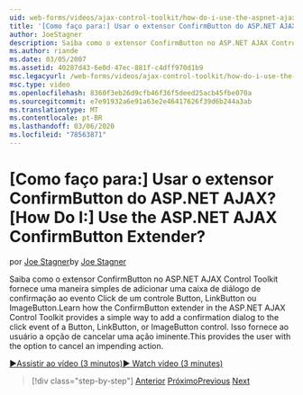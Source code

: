 ```yaml
---
uid: web-forms/videos/ajax-control-toolkit/how-do-i-use-the-aspnet-ajax-confirmbutton-extender
title: '[Como faço para:] Usar o extensor ConfirmButton do ASP.NET AJAX? | Microsoft Docs'
author: JoeStagner
description: Saiba como o extensor ConfirmButton no ASP.NET AJAX Control Toolkit fornece uma maneira simples de adicionar uma caixa de diálogo de confirmação ao evento Click de um botão, L...
ms.author: riande
ms.date: 03/05/2007
ms.assetid: 40287d43-6e0d-47ec-881f-c4dff970d1b9
msc.legacyurl: /web-forms/videos/ajax-control-toolkit/how-do-i-use-the-aspnet-ajax-confirmbutton-extender
msc.type: video
ms.openlocfilehash: 8360f3eb26d9cfb46f36f5deed25acb45fbe070a
ms.sourcegitcommit: e7e91932a6e91a63e2e46417626f39d6b244a3ab
ms.translationtype: MT
ms.contentlocale: pt-BR
ms.lasthandoff: 03/06/2020
ms.locfileid: "78563871"
---
```

# <a name="how-do-i-use-the-aspnet-ajax-confirmbutton-extender"></a><span data-ttu-id="37720-104">[Como faço para:] Usar o extensor ConfirmButton do ASP.NET AJAX?</span><span class="sxs-lookup"><span data-stu-id="37720-104">[How Do I:] Use the ASP.NET AJAX ConfirmButton Extender?</span></span>

<span data-ttu-id="37720-105">por [Joe Stagner](https://github.com/JoeStagner)</span><span class="sxs-lookup"><span data-stu-id="37720-105">by [Joe Stagner](https://github.com/JoeStagner)</span></span>

<span data-ttu-id="37720-106">Saiba como o extensor ConfirmButton no ASP.NET AJAX Control Toolkit fornece uma maneira simples de adicionar uma caixa de diálogo de confirmação ao evento Click de um controle Button, LinkButton ou ImageButton.</span><span class="sxs-lookup"><span data-stu-id="37720-106">Learn how the ConfirmButton extender in the ASP.NET AJAX Control Toolkit provides a simple way to add a confirmation dialog to the click event of a Button, LinkButton, or ImageButton control.</span></span> <span data-ttu-id="37720-107">Isso fornece ao usuário a opção de cancelar uma ação iminente.</span><span class="sxs-lookup"><span data-stu-id="37720-107">This provides the user with the option to cancel an impending action.</span></span>

[<span data-ttu-id="37720-108">&#9654;Assistir ao vídeo (3 minutos)</span><span class="sxs-lookup"><span data-stu-id="37720-108">&#9654; Watch video (3 minutes)</span></span>](https://channel9.msdn.com/Blogs/ASP-NET-Site-Videos/how-do-i-use-the-aspnet-ajax-confirmbutton-extender)

> [!div class="step-by-step"]
> <span data-ttu-id="37720-109">[Anterior](how-do-i-get-started-with-the-aspnet-ajax-animation-extender-control.md)
> [Próximo](how-do-i-use-the-aspnet-ajax-slider-control.md)</span><span class="sxs-lookup"><span data-stu-id="37720-109">[Previous](how-do-i-get-started-with-the-aspnet-ajax-animation-extender-control.md)
[Next](how-do-i-use-the-aspnet-ajax-slider-control.md)</span></span>
